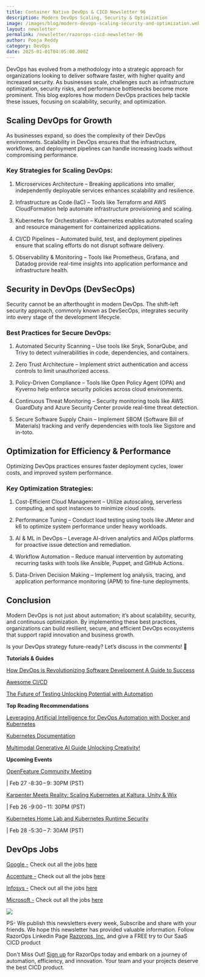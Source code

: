 ```yaml
---
title: Container Native DevOps & CICD Newsletter 96
description: Modern DevOps Scaling, Security & Optimization
image: /images/blog/modern-devops-scaling-security-and-optimization.webp
layout: newsletter
permalink: /newsletter/razorops-cicd-newsletter-96
author: Pooja Reddy
category: DevOps
date: 2025-01-01T04:05:00.000Z
---
```


DevOps has evolved from a methodology into a strategic approach for organizations looking to deliver software faster, with higher quality and increased security. As businesses scale, challenges such as infrastructure optimization, security risks, and performance bottlenecks become more prominent. This blog explores how modern DevOps practices help tackle these issues, focusing on scalability, security, and optimization.

## Scaling DevOps for Growth

As businesses expand, so does the complexity of their DevOps environments. Scalability in DevOps ensures that the infrastructure, workflows, and deployment pipelines can handle increasing loads without compromising performance.

### Key Strategies for Scaling DevOps:

1.  Microservices Architecture – Breaking applications into smaller, independently deployable services enhances scalability and resilience.
    
2.  Infrastructure as Code (IaC) – Tools like Terraform and AWS CloudFormation help automate infrastructure provisioning and scaling.
    
3.  Kubernetes for Orchestration – Kubernetes enables automated scaling and resource management for containerized applications.
    
4.  CI/CD Pipelines – Automated build, test, and deployment pipelines ensure that scaling efforts do not disrupt software delivery.
    
5.  Observability & Monitoring – Tools like Prometheus, Grafana, and Datadog provide real-time insights into application performance and infrastructure health.
    

## Security in DevOps (DevSecOps)

Security cannot be an afterthought in modern DevOps. The shift-left security approach, commonly known as DevSecOps, integrates security into every stage of the development lifecycle.

### Best Practices for Secure DevOps:

1.  Automated Security Scanning – Use tools like Snyk, SonarQube, and Trivy to detect vulnerabilities in code, dependencies, and containers.
    
2.  Zero Trust Architecture – Implement strict authentication and access controls to limit unauthorized access.
    
3.  Policy-Driven Compliance – Tools like Open Policy Agent (OPA) and Kyverno help enforce security policies across cloud environments.
    
4.  Continuous Threat Monitoring – Security monitoring tools like AWS GuardDuty and Azure Security Center provide real-time threat detection.
    
5.  Secure Software Supply Chain – Implement SBOM (Software Bill of Materials) tracking and verify dependencies with tools like Sigstore and in-toto.
    

## Optimization for Efficiency & Performance

Optimizing DevOps practices ensures faster deployment cycles, lower costs, and improved system performance.

### Key Optimization Strategies:

1.  Cost-Efficient Cloud Management – Utilize autoscaling, serverless computing, and spot instances to minimize cloud costs.
    
2.  Performance Tuning – Conduct load testing using tools like JMeter and k6 to optimize system performance under heavy workloads.
    
3.  AI & ML in DevOps – Leverage AI-driven analytics and AIOps platforms for proactive issue detection and remediation.
    
4.  Workflow Automation – Reduce manual intervention by automating recurring tasks with tools like Ansible, Puppet, and GitHub Actions.
    
5.  Data-Driven Decision Making – Implement log analysis, tracing, and application performance monitoring (APM) to fine-tune deployments.
    

## Conclusion

Modern DevOps is not just about automation; it’s about scalability, security, and continuous optimization. By implementing these best practices, organizations can build resilient, secure, and efficient DevOps ecosystems that support rapid innovation and business growth.

Is your DevOps strategy future-ready? Let’s discuss in the comments! 🚀

  

**Tutorials & Guides**

  

[How DevOps is Revolutionizing Software Development A Guide to Success](https://razorops.com/blog/how-devops-is-revolutionizing-software-development-a-guide-to-success)

[Awesome CI/CD](https://github.com/cicdops/awesome-ciandcd)

[The Future of Testing Unlocking Potential with Automation](https://razorops.com/blog/the-future-of-testing-unlocking-potential-with-automation)

**Top Reading Recommendations**

[Leveraging Artificial Intelligence for DevOps Automation with Docker and Kubernetes](https://codecrux.com/blog/leveraging-artificial-intelligence-for-devops-automation-with-docker-and-kubernetes/)

[Kubernetes Documentation](https://kubernetes.io/docs/home/)

[Multimodal Generative AI Guide Unlocking Creativity!](https://codecrux.com/blog/multimodal-generative-ai-guide-unlocking-creativity/)

  

**Upcoming Events**

  
  

[OpenFeature Community Meeting](https://community.cncf.io/events/details/cncf-openfeature-presents-openfeature-community-meeting-2025-02-27/)

  

| Feb 27 -8:30 – 9: 30PM (PST)  
  
[Karpenter Meets Reality: Scaling Kubernetes at Kaltura, Unity & Wix](https://community.cncf.io/events/details/cncf-cloud-native-tel-aviv-presents-karpenter-meets-reality-scaling-kubernetes-at-kaltura-unity-amp-wix/)

  

| Feb 26 -9:00 – 11: 30PM (PST)

[Kubernetes Home Lab and Kubernetes Runtime Security](https://community.cncf.io/events/details/cncf-kubernetes-austin-presents-kubernetes-home-lab-and-kubernetes-runtime-security/)

  
  

| Feb 28 -5:30 – 7: 30AM (PST)

  
  
  

## DevOps Jobs

[Google -](https://www.linkedin.com/company/google/?lipi=urn%3Ali%3Apage%3Ad_flagship3_pulse_read%3BtLwZGVtSREOray97oBEZIA%3D%3D) Check out all the jobs [here](https://www.linkedin.com/jobs/search/?currentJobId=3396168535&f_C=1441&keywords=devops&refresh=true&lipi=urn%3Ali%3Apage%3Ad_flagship3_pulse_read%3BtLwZGVtSREOray97oBEZIA%3D%3D)

[Accenture -](https://www.linkedin.com/company/accenture/?lipi=urn%3Ali%3Apage%3Ad_flagship3_pulse_read%3BtLwZGVtSREOray97oBEZIA%3D%3D) Check out all the jobs [here](https://www.linkedin.com/jobs/search/?currentJobId=3422755785&f_C=1033&keywords=devops&refresh=true&lipi=urn%3Ali%3Apage%3Ad_flagship3_pulse_read%3BtLwZGVtSREOray97oBEZIA%3D%3D)

[Infosys -](https://www.linkedin.com/company/infosys/?lipi=urn%3Ali%3Apage%3Ad_flagship3_pulse_read%3BtLwZGVtSREOray97oBEZIA%3D%3D) Check out all the jobs [here](https://www.linkedin.com/jobs/search/?currentJobId=3418464712&f_C=1283&keywords=devops%20engineer&refresh=true&lipi=urn%3Ali%3Apage%3Ad_flagship3_pulse_read%3BtLwZGVtSREOray97oBEZIA%3D%3D)

[Microsoft -](https://www.linkedin.com/company/microsoft/?lipi=urn%3Ali%3Apage%3Ad_flagship3_pulse_read%3BtLwZGVtSREOray97oBEZIA%3D%3D) Check out all the jobs [here](https://www.linkedin.com/jobs/search/?currentJobId=3414477236&f_C=1035&keywords=devops&refresh=true&lipi=urn%3Ali%3Apage%3Ad_flagship3_pulse_read%3BtLwZGVtSREOray97oBEZIA%3D%3D)

![](https://lh7-rt.googleusercontent.com/docsz/AD_4nXcG6oNK9XnlERVnXT8_o5JLEfD_DE-G9b3x6MB9evAkHRP5mMtf2p1yYFlRlIipXT0r4UAT2DXVDdq8YXO9qIuO14UuwUQzGzh6rEyCOdi9snSokaqXEHbheZ9OpbroP99yQmkOwQ?key=DolJBsYn1X8zMHIyAnLicQ)

  

PS- We publish this newsletters every week, Subscribe and share with your friends. We hope this newsletter has provided valuable information. Follow RazorOps Linkedin Page [Razorops, Inc.](https://www.linkedin.com/company/razorops/) and give a FREE try to Our SaaS CICD product

Don't Miss Out! [Sign up](https://dashboard.razorops.com/users/sign_up) for RazorOps today and embark on a journey of automation, efficiency, and innovation. Your team and your projects deserve the best CICD product.
